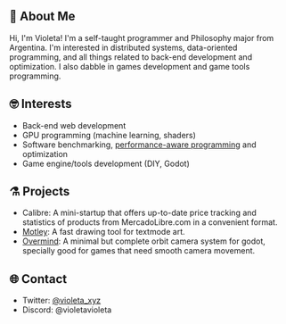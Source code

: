 ## 💫 About Me

Hi, I'm Violeta! I'm a self-taught programmer and Philosophy major from Argentina. I'm interested in distributed systems, data-oriented programming, and all things related to back-end development and optimization. I also dabble in games development and game tools programming.

## 🤓 Interests

- Back-end web development
- GPU programming (machine learning, shaders)
- Software benchmarking, [performance-aware programming](https://www.computerenhance.com/p/welcome-to-the-performance-aware) and optimization
- Game engine/tools development (DIY, Godot)

## ⚗️ Projects

- Calibre: A mini-startup that offers up-to-date price tracking and statistics of products from MercadoLibre.com in a convenient format.
- [Motley](https://github.com/VioletaSaravia/Motley): A fast drawing tool for textmode art.
- [Overmind](https://github.com/VioletaSaravia/Overmind): A minimal but complete orbit camera system for godot, specially good for games that need smooth camera movement.

## 🌐 Contact

- Twitter: [@violeta_xyz](https://x.com/violeta_xyz)
- Discord: @violetavioleta
